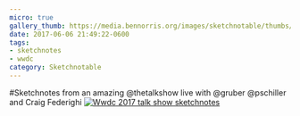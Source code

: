 ```yaml
---
micro: true
gallery_thumb: https://media.bennorris.org/images/sketchnotable/thumbs/wwdc-2017-talk-show-sketchnotes.jpg
date: 2017-06-06 21:49:22-0600
tags:
- sketchnotes
- wwdc
category: Sketchnotable
---
```


#Sketchnotes from an amazing @thetalkshow live with @gruber @pschiller and Craig Federighi [![Wwdc 2017 talk show sketchnotes](https://media.bennorris.org/images/sketchnotable/wwdc-2017/wwdc-2017-talk-show-sketchnotes.jpg)](https://media.bennorris.org/images/sketchnotable/wwdc-2017/wwdc-2017-talk-show-sketchnotes.jpg)